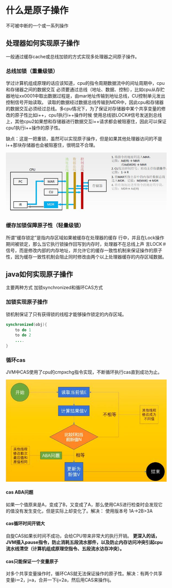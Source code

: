 # 什么是原子操作

不可被中断的一个或一系列操作

## 处理器如何实现原子操作

一般通过缓存cache或总线加锁的方式实现多处理器之间原子操作。

### 总线加锁（重量级锁）

学过计算机组成原理的话应该知道，cpu的指令周期数据流中的间址周期中，cpu和存储器之间的数据交互
必须要通过总线（地址、数据、控制），比如cpu从存贮器地址xx0001中取出数据过程是，由mar地址传输到地址总线，CU控制单元发出控制信号开始读取。
读取的数据经过数据总线传输到MDR中，因此cpu和存储器的数据交互必须经过总线。多cpu情况下，为了保证对存储器中某个共享变量的修改的原子性比如i++，cpu1执行i++操作时候
使用总线锁LOCK#信号发送到总线上，其他cpu2如果想和存储器进行数据交互i++请求都会被阻塞住，因此可以保证cpu1执行i++操作的原子性。

缺点：这是一把重锁，虽然可以实现原子操作，但是如果其他处理器访问的不是i++那块存储器也会被阻塞住，很明显不合理。

![cpu与存储器总线数据交互](./imgs/第二章/cpu与存储器总线数据交互.jpg)


### 缓存加锁保障原子性（轻量级锁）

所谓“缓存锁定”是指内存区域如果被缓存在处理器的缓存
行中，并且在Lock操作期间被锁定，那么当它执行锁操作回写到内存时，处理器不在总线上声
言LOCK＃信号，而是修改内部的内存地址，并允许它的缓存一致性机制来保证操作的原子
性，因为缓存一致性机制会阻止同时修改由两个以上处理器缓存的内存区域数据。





## java如何实现原子操作

主要两种方式 加锁synchronized和循环CAS方式

### 加锁实现原子操作

锁机制保证了只有获得锁的线程才能够操作锁定的内存区域。
```java
synchronized(obj){
    to do 1
    to do 2
    ....
}
```
### 循环cas

JVM中CAS使用了cpu的cmpxchg指令实现，不断循环执行cas直到成功为止。

![cas流程](./imgs/第二章/cas.jpg)

#### cas ABA问题
如果一个值原来是A，变成了B，又变成了A，那么使用CAS进行检查时会发现它
的值没有发生变化，但是实际上却变化了。解决： 使用版本号 1A->2B>3A

#### cas循环时间开销大

自旋CAS如果长时间不成功，会给CPU带来非常大的执行开销。
**更深入的话，JVM插入pause指令，防止消耗五段流水部件，以及防止内存访问冲突引起cpu流水线清空（计算机组成原理空指令、五段流水访存冲突）。**

#### cas只能保证一个变量原子

对多个共享变量操作时，循环CAS就无法保证操作的原子性。解决：有两个共享变量i＝2，j=a，合并一下ij=2a，然后用CAS来操作ij。